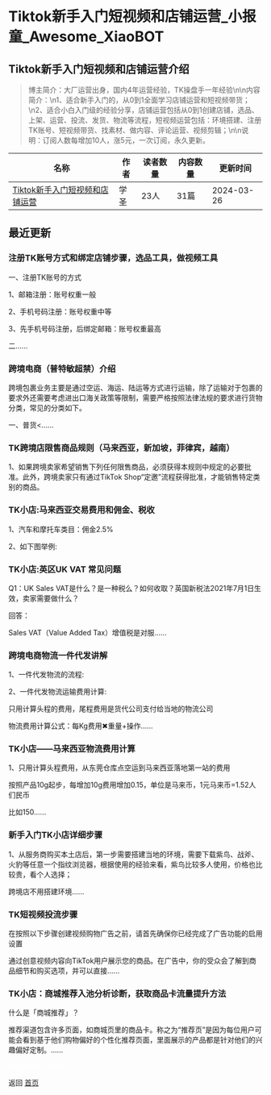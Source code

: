 # Tiktok新手入门短视频和店铺运营_小报童_Awesome_XiaoBOT

## Tiktok新手入门短视频和店铺运营介绍
> 博主简介：大厂运营出身，国内4年运营经验，TK操盘手一年经验\n\n内容简介：\n1、适合新手入门的，从0到1全面学习店铺运营和短视频带货；\n2、适合小白入门级的经验分享，店铺运营包括从0到1创建店铺，选品、上架、运营、投流、发货、物流等流程，短视频运营包括：环境搭建、注册TK账号、短视频带货、找素材、做内容、评论运营、视频剪辑；\n\n说明：订阅人数每增加10人，涨5元，一次订阅，永久更新。  
  


|名称|作者|读者数量|内容数量|更新时间|
|---|---|---|---|---|
|[Tiktok新手入门短视频和店铺运营](https://xiaobot.net/p/TK1688?refer=0b133df9-27dc-423b-8101-639049001c13)|学圣|23人|31篇|2024-03-26|

## 最近更新
### 注册TK账号方式和绑定店铺步骤，选品工具，做视频工具

一、注册TK账号的方式

1、邮箱注册：账号权重一般

2、手机号码注册：账号权重中等

3、先手机号码注册，后绑定邮箱：账号权重最高

二......

### 跨境电商（普特敏超禁）介绍

跨境包裹业务主要是通过空运、海运、陆运等方式进行运输，除了运输对于包裹的要求外还需要考虑进出口海关政策等限制，需要严格按照法律法规的要求进行货物分类，常见的分类如下。​

一、普货​<......

### TK跨境店限售商品规则（马来西亚，新加坡，菲律宾，越南）

1、如果跨境卖家希望销售下列任何限售商品，必须获得本规则中规定的必要批准。此外，跨境卖家只有通过TikTok
Shop“定邀”流程获得批准，才能销售特定类别的商品。 ​

### TK小店:马来西亚交易费用和佣金、税收

1、汽车和摩托车类目：佣金2.5%

2、如下图举例:

### TK小店:英区UK VAT 常见问题

Q1：UK Sales VAT是什么？是一种税么？如何收取？英国新税法2021年7月1日生效，卖家需要做什么？

回答：

Sales VAT（Value Added Tax）增值税是对服......

### 跨境电商物流一件代发讲解

1、一件代发物流的流程:

2、一件代发物流运输费用计算:

只用计算头程的费用，尾程费用是货代公司支付给当地的物流公司

物流费用计算公式：每Kg费用✖重量+操作......

### TK小店——马来西亚物流费用计算

1、只用计算头程费用，从东莞仓库点空运到马来西亚落地第一站的费用

按照产品10g起步，每增加10g费用增加0.15，单位是马来币，1元马来币=1.52人们民币

比如150......

### 新手入门TK小店详细步骤

1、从服务商购买本土店后，第一步需要搭建当地的环境，需要下载紫鸟、战斧、火豹等任意一个指纹浏览器，根据使用的经验来看，紫鸟比较多人使用，价格也比较贵，看个人选择；

跨境店不用搭建环境......

### TK短视频投流步骤

在按照以下步骤创建视频购物广告之前，请首先确保你已经完成了广告功能的启用设置

通过创意视频内容向TikTok用户展示您的商品。在广告中，你的受众会了解到商品细节和购买选项，并可以直接......

### TK小店：商城推荐入池分析诊断，获取商品卡流量提升方法

什么是「商城推荐」？​

推荐渠道包含许多页面，如商城页里的商品卡。称之为“推荐页”是因为每位用户可能会看到基于他们购物偏好的个性化推荐页面，里面展示的产品都是针对他们的兴趣偏好定制。......


<a href="https://github.com/Reno9527/awesome-xiaobot" style="color: white; text-decoration: none;">awesome-xiaobot</a>

返回 [首页](../README.md)
